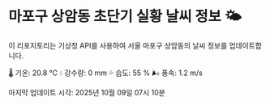 
# 마포구 상암동 초단기 실황 날씨 정보 🌤️

이 리포지토리는 기상청 API를 사용하여 서울 마포구 상암동의 날씨 정보를 업데이트합니다. 

🌡️ 기온: 20.8 ℃
💧 강수량: 0 mm
💦 습도: 55 %
🌬️ 풍속: 1.2 m/s

마지막 업데이트 시각: 2025년 10월 09일 07시 10분    
